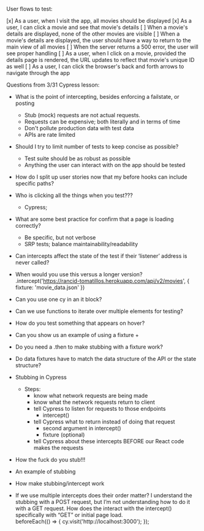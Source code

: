 User flows to test:

[x] As a user, when I visit the app, all movies should be displayed
[x] As a user, I can click a movie and see that movie's details
[ ] When a movie's details are displayed, none of the other movies are visible
[ ] When a movie's details are displayed, the user should have a way to return to the main view of all movies
[ ] When the server returns a 500 error, the user will see proper handling
[ ] As a user, when I click on a movie, provided the details page is rendered, the URL updates to reflect that movie's unique ID as well
[ ] As a user, I can click the browser's back and forth arrows to navigate through the app

Questions from 3/31 Cypress lesson:
+ What is the point of intercepting, besides enforcing a failstate, or posting
  + Stub (mock) requests are not actual requests.
  + Requests can be expensive; both literally and in terms of time
  + Don't pollute production data with test data
  + APIs are rate limited

+ Should I try to limit number of tests to keep concise as possible?
  + Test suite should be as robust as possible
  + Anything the user can interact with on the app should be tested

+ How do I split up user stories now that my before hooks can include specific paths?
+ Who is clicking all the things when you test???
  + Cypress; 
+ What are some best practice for confirm that a page is loading correctly?
  + Be specific, but not verbose
  + SRP tests; balance maintainability/readability

+ Can intercepts affect the state of the test if their ‘listener’ address is never called?
+ When would you use this versus a longer version? .intercept('https://rancid-tomatillos.herokuapp.com/api/v2/movies', { fixture: 'movie_data.json' })

+ Can you use one cy in an it block?
+ Can we use functions to iterate over multiple elements for testing?
+ How do you test something that appears on hover?

+ Can you show us an example of using a fixture
  + 
+ Do you need a .then to make stubbing with a fixture work?
+ Do data fixtures have to match the data structure of the API or the state structure?

+ Stubbing in Cypress
  + Steps: 
    + know what network requests are being made
    + know what the network requests return to client
    + tell Cypress to listen for requests to those endpoints
      + intercept()
    + tell Cypress what to return instead of doing that request
      + second argument in intercept()
      + fixture (optional)
    + tell Cypress about these intercepts BEFORE our React code makes the requests

+ How the fuck do you stub!!!
+ An example of stubbing
+ How make stubbing/intercept work
+ If we use multiple intercepts does their order matter?
I understand the stubbing with a POST request, but I’m not understanding how to do it with a GET request.
How does the interact with the intercept() specifically with “GET” or initial page load.  
beforeEach(() => {
    cy.visit('http://localhost:3000');
  });

















